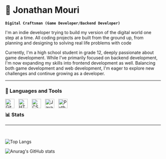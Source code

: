 # 🐳 Jonathan Mouri

**`Digital Craftsman (Game Developer/Backend Developer)`**

I'm an indie developer trying to build my version of the digital world one step at a time. All coding projects are built from the ground up, from planning and designing to solving real life problems with code

Currently, I'm a high school student in grade 12, deeply passionate about game development. While I’ve primarily focused on backend development, I'm now expanding my skills into frontend development as well. Balancing both game development and web development, I'm eager to explore new challenges and continue growing as a developer.


---

### 🧰 Languages and Tools
<img align="left" alt="Git" width="30px" style="padding-right:10px;" src="https://cdn.jsdelivr.net/gh/devicons/devicon/icons/git/git-original.svg" />
<img align="left" alt="HTML" width="30px" style="padding-right:10px;" src="https://cdn.jsdelivr.net/gh/devicons/devicon/icons/html5/html5-plain.svg" />
<img align="left" alt="CSS" width="30px" style="padding-right:10px;" src="https://cdn.jsdelivr.net/gh/devicons/devicon/icons/css3/css3-plain.svg" />
<img align="left" alt="JavaScript" width="30px" style="padding-right:10px;" src="https://cdn.jsdelivr.net/gh/devicons/devicon/icons/javascript/javascript-plain.svg" />
<img align="left" alt="Python" width="30px" style="padding-right:10px;" src="https://cdn.jsdelivr.net/gh/devicons/devicon/icons/python/python-plain.svg" />

<br>

### 📊 Stats

---

<br>

<!-- Top Langs at the top -->
![Top Langs](https://github-readme-stats.vercel.app/api/top-langs/?username=MouriDev&layout=compact&theme=dark)


![Anurag's GitHub stats](https://github-readme-stats.vercel.app/api?username=MouriDev&show_icons=true&theme=transparent)

<!-- Uncomment if you want to add GitHub Streak Stats -->
<!-- ![GitHub Streak](https://streak-stats.demolab.com?user=ForrestKnight&theme=gruvbox&border_radius=4.5) -->

